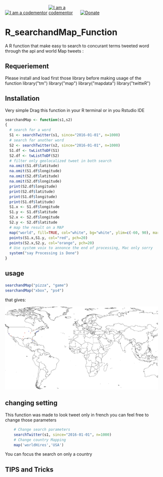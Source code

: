 <a href="http://bitly.com/2grT54q"><img src="https://cdn.codementor.io/badges/i_am_a_codementor_dark.svg" alt="I am a codementor" style="max-width:100%"/></a> <a href="http://bitly.com/2grT54q"><img src="https://cdn.auth0.com/blog/machine-learning-1/R_logo.png" alt="I am a codementor" style="max-width:20%"/></a> 
 [![Donate](https://www.paypalobjects.com/en_US/i/btn/btn_donateCC_LG.gif)](https://www.paypal.com/cgi-bin/webscr?cmd=_s-xclick&hosted_button_id=WX4EKLLLV49WG)
 
# R_searchandMap_Function
A R function that make easy to search to concurant terms tweeted word through the api and world Map tweets :


## Requeriement
Please install and load first those library before making usage of the function
library("tm")
library("map")
library("mapdata")
library("twitteR")

## Installation
Very simple Drag this function in your R terminal or in you Rstudio IDE

```R
searchandMap <- function(s1,s2)
{
  # search for a word
  S1 <- searchTwitter(s1, since="2016-01-01", n=1000)
  # search for another word
  S2 <- searchTwitter(s2, since="2016-01-01", n=1000)
  S1.df <- twListToDF(S1)
  S2.df <- twListToDF(S2)
  # filter only geolocalized tweet in both search
  na.omit(S1.df$latitude)
  na.omit(S1.df$longitude)
  na.omit(S2.df$latitude)
  na.omit(S2.df$longitude)
  print(S2.df$longitude)
  print(S2.df$latitude)
  print(S1.df$longitude)
  print(S1.df$latitude)
  S1.x <- S1.df$longitude
  S1.y <- S1.df$latitude
  S2.x <- S2.df$longitude
  S2.y <- S2.df$latitude
  # map the result on a MAP
  map("world", fill=TRUE, col="white", bg="white", ylim=c(-60, 90), mar=c(0,0,0,0))
  points(S1.x,S1.y, col="red", pch=20)
  points(S2.x,S2.y, col="orange", pch=20)
  # Use system voix to annonce the end of processing, Mac only sorry  
  system("say Processing is Done")
}
```
## usage
```R
searchandMap("pizza", "game")
searchandMap("xbox", "ps4")
```
that gives:

![R_searchandMap_Function](R_searchandMap_Function.jpg)

## changing setting
This function was made to look tweet only in french you can feel free to change those parameters
```R
    # Change search parameters
    searchTwitter(s1, since="2016-01-01", n=1000)
    # Change country Mapping
    map('worldHires','USA')
```
You can focus the search on only a country
## TIPS and Tricks
